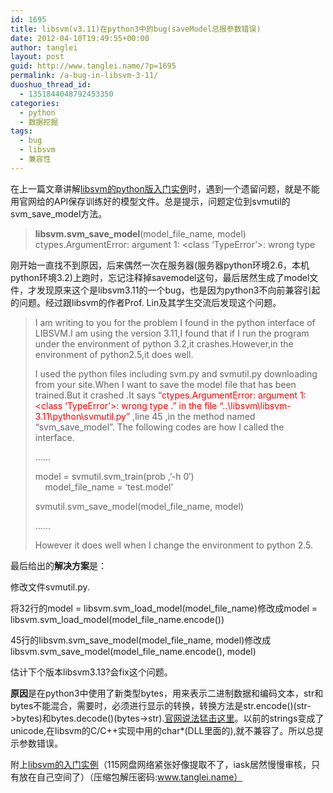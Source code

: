 ```yaml
---
id: 1695
title: libsvm(v3.11)在python3中的bug(saveModel总报参数错误)
date: 2012-04-10T19:49:55+00:00
author: tanglei
layout: post
guid: http://www.tanglei.name/?p=1695
permalink: /a-bug-in-libsvm-3-11/
duoshuo_thread_id:
  - 1351844048792453350
categories:
  - python
  - 数据挖掘
tags:
  - bug
  - libsvm
  - 兼容性
---
```

在上一篇文章讲解<a href="http://www.tanglei.name/libsvm-in-python/" target="_blank">libsvm的python版入门实例</a>时，遇到一个遗留问题，就是不能用官网给的API保存训练好的模型文件。总是提示，问题定位到svmutil的svm\_save\_model方法。

> **libsvm.svm\_save\_model**(model\_file\_name, model)  
> ctypes.ArgumentError: argument 1: <class ‘TypeError’>: wrong type

刚开始一直找不到原因，后来偶然一次在服务器(服务器python环境2.6，本机python环境3.2)上跑时，忘记注释掉savemodel这句，最后居然生成了model文件，才发现原来这个是libsvm3.11的一个bug，也是因为python3不向前兼容引起的问题。经过跟libsvm的作者Prof. Lin及其学生交流后发现这个问题。

> I am writing to you for the problem I found in the python interface of LIBSVM.I am using the version 3.11,I found that if I run the program under the environment of python 3.2,it crashes.However,in the environment of python2.5,it does well.&nbsp; 
> 
> I used the python files including svm.py and svmutil.py downloading&nbsp; from your site.When I want to save the model file that has been trained.But it crashed .It says &#8220;<font color="#ff0000">ctypes.ArgumentError: argument 1: <class &#8216;TypeError&#8217;>: wrong type .&#8221; in the file &#8220;..\libsvm\libsvm-3.11\python\svmutil.py&#8221;</font> ,line 45 ,in the method named &#8220;svm\_save\_model&#8221;. The following codes are how I called the interface. 
> 
> &#8230;&#8230;&nbsp; 
> 
> model = svmutil.svm_train(prob ,&#8217;-h 0&#8242;)  
> &nbsp;&nbsp;&nbsp; model\_file\_name = &#8216;test.model&#8217; 
> 
> svmutil.svm\_save\_model(model\_file\_name, model) 
> 
> &#8230;&#8230; 
> 
> However it does well when I change the environment to python 2.5.</blockquote> 
> 
> 最后给出的**解决方案**是： 
> 
> 修改文件svmutil.py. 
> 
> 将32行的model = libsvm.svm\_load\_model(model\_file\_name)修改成model = libsvm.svm\_load\_model(model\_file\_name.encode()) 
> 
> 45行的libsvm.svm\_save\_model(model\_file\_name, model)修改成libsvm.svm\_save\_model(model\_file\_name.encode(), model) 
> 
> 估计下个版本libsvm3.13?会fix这个问题。 
> 
> **原因**是在python3中使用了新类型bytes，用来表示二进制数据和编码文本，str和bytes不能混合，需要时，必须进行显示的转换，转换方法是str.encode()(str->bytes)和bytes.decode()(bytes->str).<a href="http://docs.python.org/release/3.0.1/whatsnew/3.0.html" target="_blank">官网说法猛击这里</a>。以前的strings变成了unicode,在libsvm的C/C++实现中用的char*(DLL里面的),就不兼容了。所以总提示参数错误。 
> 
> 附上<a href="http://www.tanglei.name/wp-content/blogresources/libsvmtest.rar" target="_blank">libsvm的入门实例</a>（115网盘网络紧张好像提取不了，iask居然慢慢审核，只有放在自己空间了）（压缩包解压密码:www.tanglei.name）
